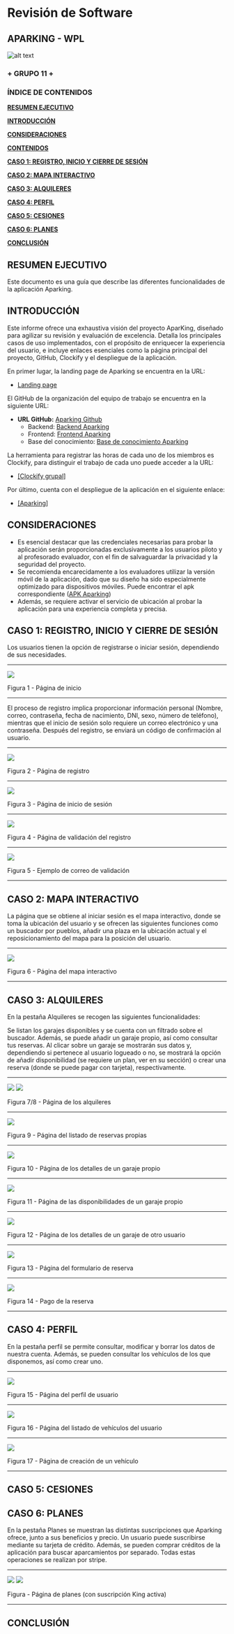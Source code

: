 # Revisión de Software

## **APARKING - WPL**
![alt text](/img/SR-WPL/logoAparkingSR.svg)
### **+ GRUPO 11 +**

### **ÍNDICE DE CONTENIDOS**

[**RESUMEN EJECUTIVO**](#resumen-ejecutivo)

[**INTRODUCCIÓN**](#introducción)

[**CONSIDERACIONES**](#consideraciones)

[**CONTENIDOS**](#contenidos)

[**CASO 1: REGISTRO, INICIO Y CIERRE DE SESIÓN**](#caso-1-registro-inicio-y-cierre-de-sesión)

[**CASO 2: MAPA INTERACTIVO**](#caso-2-mapa-interactivo)

[**CASO 3: ALQUILERES**](#caso-3-alquileres)

[**CASO 4: PERFIL**](#caso-4-perfil)

[**CASO 5: CESIONES**](#caso-5-cesiones)

[**CASO 6: PLANES**](#caso-6-planes)

[**CONCLUSIÓN**](#conclusión)

## **RESUMEN EJECUTIVO**

Este documento es una guía que describe las diferentes funcionalidades de la aplicación Aparking. 

## **INTRODUCCIÓN**

Este informe ofrece una exhaustiva visión del proyecto AparKing, diseñado para agilizar su revisión y evaluación de excelencia. Detalla los principales casos de uso implementados, con el propósito de enriquecer la experiencia del usuario, e incluye enlaces esenciales como la página principal del proyecto, GitHub, Clockify y el despliegue de la aplicación.

En primer lugar, la landing page de Aparking se encuentra en la URL:

- [Landing page](https://aparking-144153767.hubspotpagebuilder.eu/aparking)

El GitHub de la organización del equipo de trabajo se encuentra en la siguiente URL:

- **URL GitHub:** [Aparking Github](https://github.com/Aparking)
  - Backend: [Backend Aparking](https://github.com/Aparking/AparKing_Backend)
  - Frontend: [Frontend Aparking](https://github.com/Aparking/AparKing_Frontend)
  - Base del conocimiento: [Base de conocimiento Aparking](https://github.com/Aparking/BaseConocimiento)

La herramienta para registrar las horas de cada uno de los miembros es
Clockify, para distinguir el trabajo de cada uno puede acceder a la URL:

- [[Clockify grupal]](https://app.clockify.me/shared/664bc5f749f5bd3c4501d0ad)

Por último, cuenta con el despliegue de la aplicación en el siguiente enlace:

- [[Aparking]]([https://apar-king-frontend2.vercel.app])

## **CONSIDERACIONES**
- Es esencial destacar que las credenciales necesarias para probar la aplicación serán proporcionadas exclusivamente a los usuarios piloto y al profesorado evaluador, con el fin de salvaguardar la privacidad y la seguridad del proyecto. 
- Se recomienda encarecidamente a los evaluadores utilizar la versión móvil de la aplicación, dado que su diseño ha sido especialmente optimizado para dispositivos móviles. Puede encontrar el apk correspondiente ([APK Aparking](https://mega.nz/file/pFpHWDZI#qtZ80TeAO0Wgde6GLk29ERDrFWPLf6u1efXlC0zMOO8))
- Además, se requiere activar el servicio de ubicación al probar la aplicación para una experiencia completa y precisa.

## **CASO 1: REGISTRO, INICIO Y CIERRE DE SESIÓN**
Los usuarios tienen la opción de registrarse o iniciar sesión, dependiendo de sus necesidades. 

---

![](/img/SR-WPL/startpage.png)

Figura 1 - Página de inicio

---

El proceso de registro implica proporcionar información personal (Nombre, correo, contraseña, fecha de nacimiento, DNI, sexo, número de teléfono), mientras que el inicio de sesión solo requiere un correo electrónico y una contraseña. Después del registro, se enviará un código de confirmación al usuario.

---

![](/img/SR-WPL/register.png)

Figura 2 - Página de registro

---

![](/img/SR-WPL/login.png)

Figura 3 - Página de inicio de sesión

---

![](/img/SR-WPL/registervalidation.png)

Figura 4 - Página de validación del registro

---

![](/img/SR-WPL/correovalidacion.png)

Figura 5 - Ejemplo de correo de validación

---

## **CASO 2: MAPA INTERACTIVO**
La página que se obtiene al iniciar sesión es el mapa interactivo, donde se toma la ubicación del usuario y se ofrecen las siguientes funciones como un buscador por pueblos, añadir una plaza en la ubicación actual y el reposicionamiento del mapa para la posición del usuario.

---

![](/img/SR-WPL/map.png)

Figura 6 - Página del mapa interactivo

---

## **CASO 3: ALQUILERES**
En la pestaña Alquileres se recogen las siguientes funcionalidades:

Se listan los garajes disponibles y se cuenta con un filtrado sobre el buscador. Además, se puede añadir un garaje propio, así como consultar tus reservas. Al clicar sobre un garaje se mostrarán sus datos y, dependiendo si pertenece al usuario logueado o no, se mostrará la opción de añadir disponibilidad (se requiere un plan, ver en su sección) o crear una reserva (donde se puede pagar con tarjeta), respectivamente.

---

![](/img/SR-WPL/alquiler1.png)
![](/img/SR-WPL/alquiler2.png)

Figura 7/8 - Página de los alquileres

---

![](/img/SR-WPL/misreservas.png)

Figura 9 - Página del listado de reservas propias

---

![](/img/SR-WPL/garagepropio.png)

Figura 10 - Página de los detalles de un garaje propio

---

![](/img/SR-WPL/disponibilidades.png)

Figura 11 - Página de las disponibilidades de un garaje propio

---

![](/img/SR-WPL/garagedeotro.png)

Figura 12 - Página de los detalles de un garaje de otro usuario

---

![](/img/SR-WPL/formreserva.png)

Figura 13 - Página del formulario de reserva

---

![](/img/SR-WPL/pagocard.png)

Figura 14 - Pago de la reserva

---

## **CASO 4: PERFIL**
En la pestaña perfil se permite consultar, modificar y borrar los datos de nuestra cuenta. Además, se pueden consultar los vehículos de los que disponemos, así como crear uno.

---

![](/img/SR-WPL/perfil.png)

Figura 15 - Página del perfil de usuario

---

![](/img/SR-WPL/listacoches.png)

Figura 16 - Página del listado de vehículos del usuario

---

![](/img/SR-WPL/regcoche.png)

Figura 17 - Página de creación de un vehículo

---

## **CASO 5: CESIONES**


## **CASO 6: PLANES**
En la pestaña Planes se muestran las distintas suscripciones que Aparking ofrece, junto a sus beneficios y precio. Un usuario puede suscribirse mediante su tarjeta de crédito. Además, se pueden comprar créditos de la aplicación para buscar aparcamientos por separado. Todas estas operaciones se realizan por stripe.

---

![](/img/SR-WPL/planes1.png)
![](/img/SR-WPL/planes2.png)

Figura  - Página de planes (con suscripción King activa)

---

## **CONCLUSIÓN**